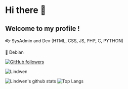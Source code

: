 # Hi there 👋
## Welcome to my profile !

👓 SysAdmin and Dev (HTML, CSS, JS, PHP, C, PYTHON)

💜 Debian

[![GitHub followers](https://img.shields.io/github/followers/Lindwen?label=Follow&color=blueviolet&style=flat-square&logo=GitHub)](https://github.com/Lindwen/?tab=follow)

![Lindwen](https://komarev.com/ghpvc/?username=Lindwen&color=blueviolet&style=flat-square)

![Lindwen's github stats](https://github-readme-stats.vercel.app/api?username=Lindwen&show_icons=true&hide_border=true&theme=onedark&cache_seconds=1800&include_all_commits=true&count_private=true&line_height=20px) 
![Top Langs](https://github-readme-stats.vercel.app/api/top-langs/?username=Lindwen&layout=compact&theme=onedark&cache_seconds=1800&langs_count=10&hide_border=true)
